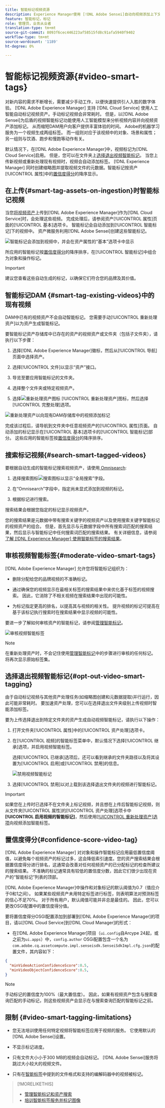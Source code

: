 ```yaml
---
title: 智能标记视频资源
description: Experience Manager使用 [!DNL Adobe Sensei]自动向视频添加上下文和描述性智能标签。
feature: 智能标记，标记
role: 管理员，业务从业者
translation-type: tm+mt
source-git-commit: 8093f6cec446223af58515fd8c91afa5940f9402
workflow-type: tm+mt
source-wordcount: '1189'
ht-degree: 0%

---
```



# 智能标记视频资源{#video-smart-tags}

对新内容的需求不断增长，需要减少手动工作，以便快速提供引人入胜的数字体验。 [!DNL Adobe Experience Manager] 支持 [!DNL Cloud Service] 使用人工智能自动标记视频资产。手动标记视频会非常耗时。 但是，以[!DNL Adobe Sensei]为后盾的视频智能标记功能使用人工智能模型来分析视频内容并向视频资产添加标记。 从而缩短DAM用户向客户提供丰富体验的时间。 Adobe的机器学习服务为一个视频生成两组标签。 而一组则对应于该视频中的对象、场景和属性；另一组则与饮酒、跑步和慢跑等动作有关。

默认情况下，在[!DNL Adobe Experience Manager]中，视频标记为[!DNL Cloud Service]启用。 但是，您可以在文件夹上[选择退出视频智能标记](#opt-out-video-smart-tagging)。 当您上传新视频或重新处理现有视频时，视频会自动添加标签。 [!DNL Experience Manager] 同时创建缩略图并提取视频文件的元数据。智能标记按资产[!UICONTROL 属性]中的[置信度得分](#confidence-score-video-tag)的降序显示。

## 在上传{#smart-tag-assets-on-ingestion}时智能标记视频

当您[将视频资产](add-assets.md#upload-assets)上传到[!DNL Adobe Experience Manager]作为[!DNL Cloud Service]时，会处理这些视频。 完成处理后，请参阅资产[!UICONTROL 属性]页面的[!UICONTROL 基本]选项卡。 智能标记会自动添加到[!UICONTROL 智能标记]下的视频中。 资产微服务利用[!DNL Adobe Sensei]创建这些智能标记。

![智能标记会添加到视频中，并会在资产属性的“基本”选项卡中显示](assets/smart-tags-added-to-videos.png)

所应用的智能标记按[置信度得分](#confidence-score-video-tag)的降序排序，在[!UICONTROL 智能标记]中组合为对象和操作标记。

>[!IMPORTANT]
>
>建议您查看这些自动生成的标记，以确保它们符合您的品牌及其价值。

## 智能标记DAM {#smart-tag-existing-videos}中的现有视频

DAM中已有的视频资产不会自动智能标记。 您需要手动[!UICONTROL 重新处理资产]以为资产生成智能标记。

要智能标记资产存储库中已存在的资产的视频资产或文件夹（包括子文件夹），请执行以下步骤：

1. 选择[!DNL Adobe Experience Manager]徽标，然后从[!UICONTROL 导航]页面中选择资产。

1. 选择[!UICONTROL 文件]以显示“资产”接口。

1. 导览至要应用智能标记的文件夹。

1. 选择整个文件夹或特定视频资产。

1. 选择![重新处理资产图标](assets/do-not-localize/reprocess-assets-icon.png) [!UICONTROL 重新处理资产]图标，然后选择[!UICONTROL 完整处理]选项。

<!-- TBD: Limit size -->

![重新处理资产以向现有DAM存储库中的视频添加标记](assets/reprocess.gif)

完成该过程后，请导航到文件夹中任意视频资产的[!UICONTROL 属性]页面。 自动添加的标记显示在[!UICONTROL 基本]选项卡的[!UICONTROL 智能标记]部分。 这些应用的智能标签按[置信度得分](#confidence-score-video-tag)的降序排序。

## 搜索标记视频{#search-smart-tagged-videos}

要根据自动生成的智能标记搜索视频资产，请使用[ Omnisearch](search-assets.md#search-assets-in-aem):

1. 选择搜索图标![搜索图标](assets/do-not-localize/search_icon.png)以显示“全局搜索”字段。

1. 在“Omnisearch”字段中，指定尚未显式添加到视频的标记。

1. 根据标记进行搜索。

搜索结果会根据您指定的标记显示视频资产。

您的搜索结果是元数据中带有搜索关键字的视频资产以及使用搜索关键字智能标记的视频资产的组合。 但是，首先显示与元数据字段中所有搜索词匹配的搜索结果，然后显示与智能标记中任何搜索词匹配的搜索结果。 有关详细信息，请参阅[了解 [!DNL Experience Manager] 使用智能标签的搜索结果](smart-tags.md#understandsearch)。

## 审核视频智能标签{#moderate-video-smart-tags}

[!DNL Adobe Experience Manager] 允许您将智能标记组织为：

* 删除分配给您的品牌视频的不准确标记。

* 通过确保您的视频显示在最相关标签的搜索结果中来优化基于标签的视频搜索。 因此，它消除了不相关视频在搜索结果中出现的可能性。

* 为标记指定更高的排名，以提高其与视频的相关性。 提升视频的标记可提高在基于该标记执行搜索时在搜索结果中显示视频的可能性。

要进一步了解如何审核资产的智能标记，请参阅[管理智能标记](smart-tags.md#manage-smart-tags-and-searches)。

![审核视频智能标签](assets/manage-video-smart-tags.png)

>[!NOTE]
>
>在重新处理资产时，不会记住使用[管理智能标记](smart-tags.md#manage-smart-tags-and-searches)中的步骤进行审核的任何标记。 将再次显示原始标签集。

## 选择退出视频智能标记{#opt-out-video-smart-tagging}

由于自动标记视频与其他资产处理任务(如缩略图创建和元数据提取)并行运行，因此可能非常耗时。 要加速资产处理，您可以在选择退出文件夹级别上传视频时智能添加标签。

要为上传选择退出到特定文件夹的资产生成自动视频智能标记，请执行以下操作：

1. 打开文件夹[!UICONTROL 属性]中的[!UICONTROL 资产处理]选项卡。

1. 在[!UICONTROL 视频]的智能标签菜单中，默认情况下选择[!UICONTROL 继承]选项，并启用视频智能标签。

   选择[!UICONTROL 已继承]选项后，还可以看到继承的文件夹路径以及将其设置为[!UICONTROL 启用]或[!UICONTROL 禁用]的信息。

   ![禁用视频智能标记](assets/disable-video-tagging.png)

1. 选择[!UICONTROL 禁用]以对上载到该选择退出文件夹的视频进行智能标记。

>[!IMPORTANT]
>
>如果您在上传时已选择不在文件夹上标记视频，并且想在上传后智能标记视频，则从文件夹[!UICONTROL 属性]的[!UICONTROL 资产处理]选项卡中&#x200B;**[!UICONTROL 启用视频的智能标记]**，然后使用[[!UICONTROL 重新处理资产]选项](#smart-tag-existing-videos)向视频添加智能标签。

## 置信度得分{#confidence-score-video-tag}

[!DNL Adobe Experience Manager] 对对象和操作智能标记应用最低置信度阈值，以避免每个视频资产的标记过多，这会降低索引速度。您的资产搜索结果会根据置信度得分进行排名，这通常会改善对任何视频资产的已分配标记的检查所建议的搜索结果。 不准确的标记通常具有较低的置信度分数，因此它们很少出现在资产的“智能标记”列表的顶部。

[!DNL Adobe Experience Manager]中操作和对象标记的默认阈值为0.7（值应介于0和1之间）。 如果某些视频资产未用特定标签进行标签，则表明算法对预测标签的信心不足70%。 对于所有用户，默认阈值可能并非总是最佳的。 因此，您可以更改OSGI配置中的置信度得分值。

要将置信度得分OSGI配置添加到部署到[!DNL Adobe Experience Manager]的项目，请以[!DNL Cloud Service]到[!DNL Cloud Manager]的形式：

* 在[!DNL Adobe Experience Manager]项目（`ui.config`自Arcype 24起，或之前为`ui.apps`）中，`config.author` OSGi配置包含一个名为`com.adobe.cq.assetcompute.impl.senseisdk.SenseiSdkImpl.cfg.json`的配置文件，其内容如下：

```json
{
  "minVideoActionConfidenceScore":0.5,
  "minVideoObjectConfidenceScore":0.5,
}
```

>[!NOTE]
>
>手动标记的置信度为100%（最大置信度）。 因此，如果有视频资产包含与搜索查询匹配的手动标记，则这些视频资产会显示在与搜索查询匹配的智能标记之前。

## 限制 {#video-smart-tagging-limitations}

* 您无法培训使用任何特定视频将智能标签应用于视频的服务。 它使用默认的[!DNL Adobe Sensei]设置。

* 不显示标记进度。

* 只有文件大小小于300 MB的视频会自动标记。 [!DNL Adobe Sensei]服务将跳过大小较大的视频文件。

* 只有在[智能标签](/help/assets/smart-tags.md#smart-tags-supported-file-formats)中提到的文件格式和支持的编解码器中的视频被标记。

>[!MORELIKETHIS]
>
>* [管理智能标记和资产搜索](smart-tags.md#manage-smart-tags-and-searches)
>* [培训智能标签服务并标记图像](smart-tags.md)

